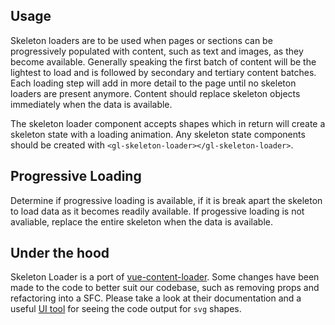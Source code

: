 ## Usage

Skeleton loaders are to be used when pages or sections can be progressively populated with content, such as text and images, as they become available. Generally speaking the first batch of content will be the lightest to load and is followed by secondary and tertiary content batches. Each loading step will add in more detail to the page until no skeleton loaders are present anymore. Content should replace skeleton objects immediately when the data is available.

The skeleton loader component accepts shapes which in return will create a skeleton state with a loading animation. Any skeleton state components should be created with `<gl-skeleton-loader></gl-skeleton-loader>`.

## Progressive Loading

Determine if progressive loading is available, if it is break apart the skeleton to load data as it becomes readily available. If progessive loading is not avaliable, replace the entire skeleton when the data is available.


## Under the hood

Skeleton Loader is a port of [vue-content-loader](https://github.com/egoist/vue-content-loader). Some changes have been made to the code to better suit our codebase, such as removing props and refactoring into a SFC. Please take a look at their documentation and a useful [UI tool](http://danilowoz.com/create-vue-content-loader/) for seeing the code output for `svg` shapes.
